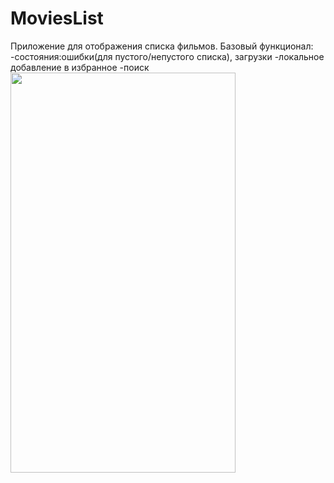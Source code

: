 # MoviesList
Приложение для отображения списка фильмов. 
Базовый функционал: 
-состояния:ошибки(для пустого/непустого списка), загрузки
-локальное добавление в избранное
-поиск
<img src="20210113_212155.gif" width="360" height="640">

